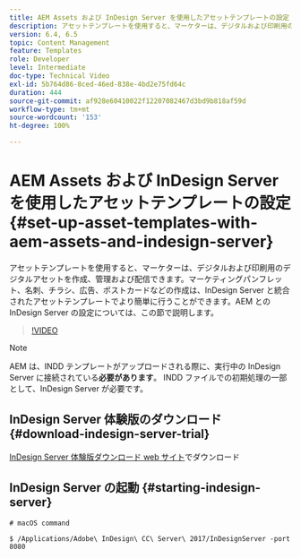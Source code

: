 ```yaml
---
title: AEM Assets および InDesign Server を使用したアセットテンプレートの設定
description: アセットテンプレートを使用すると、マーケターは、デジタルおよび印刷用のデジタルアセットを作成、管理および配信できます。マーケティングパンフレット、名刺、チラシ、広告、ポストカードなどの作成は、InDesign Server と統合されたアセットテンプレートでより簡単に行うことができます。AEM との InDesign Server の設定については、この節で説明します。
version: 6.4, 6.5
topic: Content Management
feature: Templates
role: Developer
level: Intermediate
doc-type: Technical Video
exl-id: 5b764d86-8ced-46ed-838e-4bd2e75fd64c
duration: 444
source-git-commit: af928e60410022f12207082467d3bd9b818af59d
workflow-type: tm+mt
source-wordcount: '153'
ht-degree: 100%

---
```


# AEM Assets および InDesign Server を使用したアセットテンプレートの設定{#set-up-asset-templates-with-aem-assets-and-indesign-server}

アセットテンプレートを使用すると、マーケターは、デジタルおよび印刷用のデジタルアセットを作成、管理および配信できます。マーケティングパンフレット、名刺、チラシ、広告、ポストカードなどの作成は、InDesign Server と統合されたアセットテンプレートでより簡単に行うことができます。AEM との InDesign Server の設定については、この節で説明します。

>[!VIDEO](https://video.tv.adobe.com/v/17069?quality=12&learn=on)

>[!NOTE]
>
>AEM は、INDD テンプレートがアップロードされる際に、実行中の InDesign Server に接続されている&#x200B;**必要があります**。 INDD ファイルでの初期処理の一部として、InDesign Server が必要です。

## InDesign Server 体験版のダウンロード {#download-indesign-server-trial}

[InDesign Server 体験版ダウンロード web サイト](https://www.adobeprerelease.com/)でダウンロード

## InDesign Server の起動 {#starting-indesign-server}

```shell
# macOS command

$ /Applications/Adobe\ InDesign\ CC\ Server\ 2017/InDesignServer -port 8080
```
